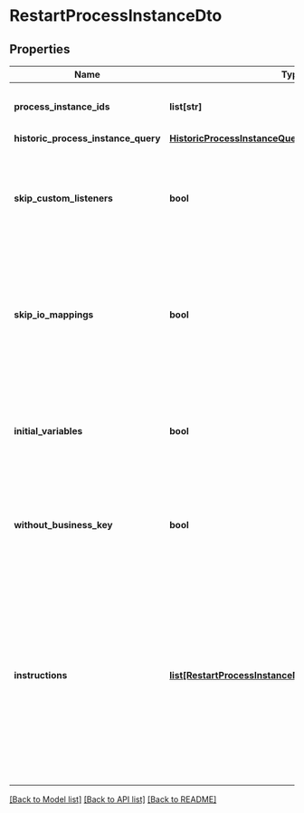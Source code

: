# RestartProcessInstanceDto

## Properties
Name | Type | Description | Notes
------------ | ------------- | ------------- | -------------
**process_instance_ids** | **list[str]** | A list of process instance ids to restart. | [optional] 
**historic_process_instance_query** | [**HistoricProcessInstanceQueryDto**](HistoricProcessInstanceQueryDto.md) |  | [optional] 
**skip_custom_listeners** | **bool** | Skip execution listener invocation for activities that are started as part of this request. | [optional] 
**skip_io_mappings** | **bool** | Skip execution of [input/output variable mappings](https://docs.camunda.org/manual/7.13/user-guide/process-engine/variables/#input-output-variable-mapping) for activities that are started as part of this request. | [optional] 
**initial_variables** | **bool** | Set the initial set of variables during restart. By default, the last set of variables is used. | [optional] 
**without_business_key** | **bool** | Do not take over the business key of the historic process instance. | [optional] 
**instructions** | [**list[RestartProcessInstanceModificationInstructionDto]**](RestartProcessInstanceModificationInstructionDto.md) | **Optional**. A JSON array of instructions that specify which activities to start the process instance at. If this property is omitted, the process instance starts at its default blank start event. | [optional] 

[[Back to Model list]](../README.md#documentation-for-models) [[Back to API list]](../README.md#documentation-for-api-endpoints) [[Back to README]](../README.md)


